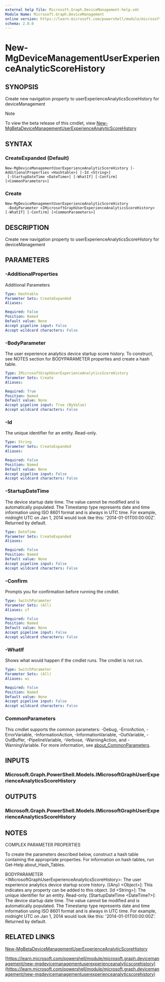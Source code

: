 ```yaml
---
external help file: Microsoft.Graph.DeviceManagement-help.xml
Module Name: Microsoft.Graph.DeviceManagement
online version: https://learn.microsoft.com/powershell/module/microsoft.graph.devicemanagement/new-mgdevicemanagementuserexperienceanalyticscorehistory
schema: 2.0.0
---
```


# New-MgDeviceManagementUserExperienceAnalyticScoreHistory

## SYNOPSIS
Create new navigation property to userExperienceAnalyticsScoreHistory for deviceManagement

> [!NOTE]
> To view the beta release of this cmdlet, view [New-MgBetaDeviceManagementUserExperienceAnalyticScoreHistory](/powershell/module/Microsoft.Graph.Beta.DeviceManagement/New-MgBetaDeviceManagementUserExperienceAnalyticScoreHistory?view=graph-powershell-beta)

## SYNTAX

### CreateExpanded (Default)
```
New-MgDeviceManagementUserExperienceAnalyticScoreHistory [-AdditionalProperties <Hashtable>] [-Id <String>]
 [-StartupDateTime <DateTime>] [-WhatIf] [-Confirm] [<CommonParameters>]
```

### Create
```
New-MgDeviceManagementUserExperienceAnalyticScoreHistory
 -BodyParameter <IMicrosoftGraphUserExperienceAnalyticsScoreHistory> [-WhatIf] [-Confirm] [<CommonParameters>]
```

## DESCRIPTION
Create new navigation property to userExperienceAnalyticsScoreHistory for deviceManagement

## PARAMETERS

### -AdditionalProperties
Additional Parameters

```yaml
Type: Hashtable
Parameter Sets: CreateExpanded
Aliases:

Required: False
Position: Named
Default value: None
Accept pipeline input: False
Accept wildcard characters: False
```

### -BodyParameter
The user experience analytics device startup score history.
To construct, see NOTES section for BODYPARAMETER properties and create a hash table.

```yaml
Type: IMicrosoftGraphUserExperienceAnalyticsScoreHistory
Parameter Sets: Create
Aliases:

Required: True
Position: Named
Default value: None
Accept pipeline input: True (ByValue)
Accept wildcard characters: False
```

### -Id
The unique identifier for an entity.
Read-only.

```yaml
Type: String
Parameter Sets: CreateExpanded
Aliases:

Required: False
Position: Named
Default value: None
Accept pipeline input: False
Accept wildcard characters: False
```

### -StartupDateTime
The device startup date time.
The value cannot be modified and is automatically populated.
The Timestamp type represents date and time information using ISO 8601 format and is always in UTC time.
For example, midnight UTC on Jan 1, 2014 would look like this: '2014-01-01T00:00:00Z'.
Returned by default.

```yaml
Type: DateTime
Parameter Sets: CreateExpanded
Aliases:

Required: False
Position: Named
Default value: None
Accept pipeline input: False
Accept wildcard characters: False
```

### -Confirm
Prompts you for confirmation before running the cmdlet.

```yaml
Type: SwitchParameter
Parameter Sets: (All)
Aliases: cf

Required: False
Position: Named
Default value: None
Accept pipeline input: False
Accept wildcard characters: False
```

### -WhatIf
Shows what would happen if the cmdlet runs.
The cmdlet is not run.

```yaml
Type: SwitchParameter
Parameter Sets: (All)
Aliases: wi

Required: False
Position: Named
Default value: None
Accept pipeline input: False
Accept wildcard characters: False
```

### CommonParameters
This cmdlet supports the common parameters: -Debug, -ErrorAction, -ErrorVariable, -InformationAction, -InformationVariable, -OutVariable, -OutBuffer, -PipelineVariable, -Verbose, -WarningAction, and -WarningVariable. For more information, see [about_CommonParameters](http://go.microsoft.com/fwlink/?LinkID=113216).

## INPUTS

### Microsoft.Graph.PowerShell.Models.IMicrosoftGraphUserExperienceAnalyticsScoreHistory
## OUTPUTS

### Microsoft.Graph.PowerShell.Models.IMicrosoftGraphUserExperienceAnalyticsScoreHistory
## NOTES
COMPLEX PARAMETER PROPERTIES

To create the parameters described below, construct a hash table containing the appropriate properties.
For information on hash tables, run Get-Help about_Hash_Tables.

BODYPARAMETER \<IMicrosoftGraphUserExperienceAnalyticsScoreHistory\>: The user experience analytics device startup score history.
  \[(Any) \<Object\>\]: This indicates any property can be added to this object.
  \[Id \<String\>\]: The unique identifier for an entity.
Read-only.
  \[StartupDateTime \<DateTime?\>\]: The device startup date time.
The value cannot be modified and is automatically populated.
The Timestamp type represents date and time information using ISO 8601 format and is always in UTC time.
For example, midnight UTC on Jan 1, 2014 would look like this: '2014-01-01T00:00:00Z'.
Returned by default.

## RELATED LINKS
[New-MgBetaDeviceManagementUserExperienceAnalyticScoreHistory](/powershell/module/Microsoft.Graph.Beta.DeviceManagement/New-MgBetaDeviceManagementUserExperienceAnalyticScoreHistory?view=graph-powershell-beta)

[https://learn.microsoft.com/powershell/module/microsoft.graph.devicemanagement/new-mgdevicemanagementuserexperienceanalyticscorehistory](https://learn.microsoft.com/powershell/module/microsoft.graph.devicemanagement/new-mgdevicemanagementuserexperienceanalyticscorehistory)



